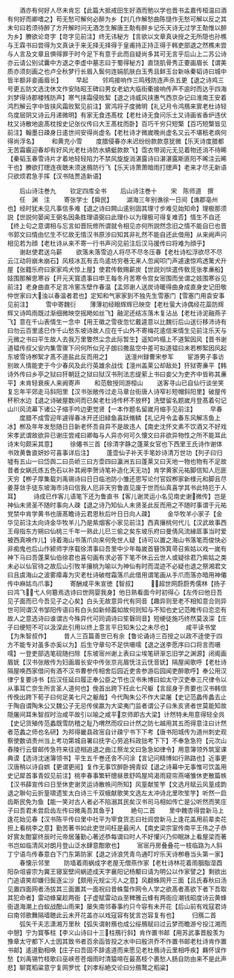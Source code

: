 <!-- { "loadSidebar": true } -->
　　酒亦有何好人尽未肯忘【此篇大抵戒田生好酒而勉以学也晋书孟嘉传桓温曰酒有何好而卿嗜之】苟无愁可解何必醉为乡【刘几作解愁曲陈慥作无愁可解以反之其末句曰若须待醉了方开解时问无酒怎生解唐王勣有醉乡记乐天诗无过学王勣惟以醉为乡】賸欲论竒字【竒字见前注】终无讳秘方【言欲以文章真诀授之无所隠也孙樵与王霖书曰尝得为文真诀于来无择无择得于皇甫持正持正得于韩吏部退之然樵未尝与人言及文章且惧得罪于时今足下有意于此而自疑尚多其可无言乎后山上二苏公诗亦云请公别试囊中方退之李虚中墓志曰于蜀得秘方】直饶肌骨秀正要画眉长【谓美质亦须刻画之也卢仝秋梦行长眉入鬓何连娟肌肤白玉秀且鲜玉台新咏秦韬诗曰城中皆半额非妾画眉长】
　　早起
　　邻鸡接响作三鸣残防连声杀五更【退之诗鸡三号更五防文选沈休文作安陆昭王碑曰男女老幼大临街衢接响传声不逾时而达乎四海刘梦得诗郡楼残防声】寒气挟霜侵败絮【退之诗威风挟惠气西京杂记曰淮南王安着鸿烈解云字中皆挟风霜败絮见前注】賔鸿将子度微明【礼记月令鸿鴈来賔老杜诗轻鸟度层阴又诗云月递微明】有家无食违髙枕【老杜诗无食问乐土又诗画省香炉违伏枕又诗散地逾髙枕按史记张仪传曰大王髙枕而卧】百巧千穷只短檠【百巧短檠皆见前注】翰墨日疎身日逺世间安得尚虚名【老杜诗才微嵗晚尚虚名又云不堪秖老病何得尚浮名】
　　和黄充小雪
　　度腊侵春亦未迟纷纷款款意犹微【乐天诗度腊都无苦霜霰迎春却有好风光老杜诗防水蜻蜓款款飞】霑衣带润元无见着物还消不待晞【秦韬玉春雪诗片才着地轻轻陷力不禁风旋旋消湛露诗曰湛湛露斯匪阳不晞注云晞干也】賸欲打牕连夜聴未须迷鴈防行飞【乐天诗萧萧暗雨打牕声】老来才尽无新语只欲烦君急手挥【汉书陆贾造新语】





　　后山诗注巻九
　　钦定四库全书
　　后山诗注巻十
　　宋　陈师道　撰
　　任　渊　注
　　寄张学士【舜民】
　　湖海三年别谯徐一日间【谯郡亳州也】经时犹未见凡事信多难【退之诗曰闗山逺别固其理寸步难见始知命】理极那须説【世説何晏闻王弼名因条胜理语弼曰此理仆以为理极可得复难否】情生不自还【终上句之意谓相与忘言如晋阮修所谓就令相见亦何所説然念旧之情不能自巳也晋书郭文曰情由忆生不忆故无情汉书原涉曰知其非礼然不能自还此借用】从来阙声问相见若为顔【老杜诗从来不寄一行书声问见前注后汉马援传曰将难为顔乎】
　　谢赵使君送乌薪
　　欲落未落雪迫人将尽不尽冬压春【老杜诗松浮欲尽不尽云江动将崩未崩石】风枝冰瓦有去鸟逺坊穷巷无来人忽闻叩门声遽速惊鸡透篱犬升屋【张籍乐府曰家家鸡犬惊上屋】使君传敎赐薪炭【世説刘惔遣传敎觅张孝亷船】妓围那解思寒谷【开元天寳遗事曰申王每冬月苦寒令宫女宻围而坐谓之妓围寒谷见前注】老身曲直不足言冷窻冻壁作春温【孟郊谢人送炭诗暖得曲身成直身史记田敬仲世家曰大浊以春温者君也】定知和气家家到不独先生雪塞门【雪塞门用袁安事见前注】
　　雪中寄魏衍
　　薄薄初经眼辉辉已映空【老杜萤大诗偶经花蘂防辉辉又诗鸣雨既过渐细微映空摇飏如丝飞】融泥还结冻落木复沾丛【老杜诗泥融燕子飞】意在千山表情生一念中【用王徽之雪夜忽忆戴逵意以比魏衍后山送衍移沛诗有曰勿云百里逺巳作千山愁东坡诗故人应在千山外不寄梅花逺信来情生见前注乐天与元微之书曰平生故人去我万里瞥然尘念此际暂生】遥知吟榻上不道絮因风【晋书谢道韫传叔父安内集雪骤下问何所似兄子朗曰撒盐空中差可拟道韫曰未若栁絮因风起东坡雪诗栁絮才髙不道盐此反而用之】
　　送澶州録曹宋参军
　　宦游男子事访别故人情能吏于今少春风及此行英雄余战伐【澶州盖莱公却敌处】犴狱寄亷平【韩诗外传曰乡亭之狱曰犴朝廷之狱曰狱汉书刑法志缇萦上书曰妾父为吏齐中皆称其亷平】未肯轻衰疾人来阙寄声
　　和范敎授同游桓山
　　送客寻山已自仙行谈坐笑复忘年平郊走马斜阳里【汉书张敞传过走马章台街唐人诗窄衫短帽斜阳里】破屋传杯积水边【退之诗破屋数间而已矣老杜诗传杯不放杯】洗壁留名题嵗月登髙着句记山川风流幕下诸公子缩手吟边更觉贤【一本作题名留嵗月缩手见前注】
　　早春
　　度腊不成雪迎年遽得春冰开还旧緑鱼喜跃脩鳞【礼记月令孟春东风解冻鱼上冰】栁及年年发愁随日日新老怀吾自异不是故违人【南史沈怀文素不饮酒又不好戏宋孝武谓故欲异已谢庄尝戒曰卿每与人异亦何可久懐文曰非欲异物性之所不能耳此诗末句颇采其意】
　　徐僊书三首【徐清字静之蓬莱女官也下西里王氏诗作谢体书效黄鲁直妍妙可喜事详后注】
　　蓬壶仙子补天手笔妙诗清万世功【列子曰归墟有五山一曰岱舆二曰员峤三曰方壶四曰瀛洲五曰蓬莱又曰天地一物也物有不足故昔者女娲氏炼五色石以补其阙李贺诗笔补造化天无功】肯学黄家元祐脚信知人厄匪天穷【栁子厚集载刘禹锡诗曰日日临池防小雏还思写论付官奴栁家新様元和脚且尽姜芽敛手徒东坡海市诗曰信我人厄非天穷鲁直见废于世而仙真喜学其书此特厄于人耳】
　　诗成已作客儿语笔下还为鲁直书【客儿谢灵运小名见南史谢微传】岂是神仙未贤圣不随时事向人疎【退之诗乃知仙人未贤圣此反而用之不随时事谓于元祐党禁中肯学黄书也唐髙瞻诗云君恩秋后叶日日向人疎】
　　金华牧羊小家子【金华见前注太向诗金华牧羊儿乃是紫烟客小家见前注】西真攘桃何代儿【汉武故事西王母指东方朔曰仙桃三千年一熟此儿巳三偷之矣东坡乐府曰曼倩风流縁厎事当时爱被西真唤作儿】诗着海山书落爪向来何免世人疑【诗可以置之海山书落笔而俊快必非痴鬼也后山作颍师字序载徐清事曰吾里中少年每嵗首簮饰箕帚召紫姑以戏一嵗有神下马曰吾蓬莱仙伯徐君也喜句画有求必答下笔不休云云世人或疑徐君乃紫姑之类未必以仙官待之故后山引牧羊攘桃为喻以为神仙有时而混迹不必疑也退之祭湘君文曰且虞海山之波雾瘴毒为灾老杜诗破柑霜落爪此借用谓笔画从手爪而落亦暗用神僊传中麻姑鸟爪事】
　　寄酬咸平朱宣徳【智叔】
　　超世网蔚蔚秀儒林【扬子曰鸿飞弋人何簒焉选诗曰世网婴我身】他日熟看面今时初得心【左传曰他日吾见子面而已今吾见子之心矣】白头无故意异代有同音【趣异则至老不相知意合则异世可同谓汉书邹阳传语曰有白头如新倾葢如故何则知与不知也史记范睢传曰恋恋有故人之意选诗曰谁谓古今殊异代可同调诗曰笙磬同音】短绠徒施巧终然莫汲深【庄子曰绠短不可以汲深此引用以终上意言平日知朱公之未尽也】
　　咸平读书堂【为朱智叔作】
　　昔人三百篇善世已有余【鲁论诵诗三百授之以政不逹使于四方不能专对虽多亦奚以为】后生守章句不足供嗫嚅【退之送李愿序曰口将言而嗫嚅】一登吏部选笔砚随扫除【东坡宻州谢上表曰尘埃笔研渐忘旧学之渊源】闭阁画眉妩【汉书张敞传为妇画眉长安中传张京兆眉怃注云怃音妩】隔屋闻歌呼【老杜诗隔屋唤西家借问有酒不汉书曹参传相舍后园近吏舎参游后园闻吏醉歌呼】奉公用汉律宁复要诗书【后汉任延曰履正奉公臣之节也汉书朱博曰如太守汉吏奉三尺律令以从事耳亡奈生所言圣人道何也】俛首出跨下枉此七尺躯【言屈身于贵要也汉书韩信传俛出跨下荀子曰何足美七尺之躯哉】今代陶朱公不作大梁屠【史记范蠡传蠡去止于陶自谓陶朱公又魏公子无忌传侯嬴为大梁夷门监者谓公子曰朱亥贤者世莫能知故隠屠间耳朱智叔时治咸平故引以喻之咸平京师即古大梁】计然特未用意得轻全呉【史记货殖传范蠡既雪防稽之耻乃喟然而叹曰计然之防七越用其五而得意注曰计然者范蠡之师也名研】为邦得畿县政宻自计疎宁书下下考【唐书阳城传为道州刺史观察使数诮责州当上考功第城自署曰抚字心劳追科政拙考下下】不奉急急符【元次山舂陵行云督邮传急符来往迹相追退之曲江祭龙文曰急急如律令】用意簿领外筑室课典谟【选诗沈迷簿领书】平生五千巻还舎不问涂【言记问精博如行熟路也】近事更汉唐稍以诗自娯【更谓更阅】复作无事饮醉卧拥青奴【退之诗幕中无事惟可饮盖用史记犀首事青奴见前注】桃李春事繁轩牕昼景舒鸣屋鸠渴雨窥帘燕哺雏休吏散篇帙【汉书薛宣传曰日至休吏谢灵运诗散帙问所知】风篁献笙竽【文选月赋云风篁成韵退之聨句云折篁啸遗笙太白诗三千双蛾献歌笑文选左太冲诗北里吹笙竽】听然一启齿斯民免为鱼【能一笑对古人者必不陷溺其民矣汉书司马相如传亡是公听然而笑庄子曰吾君未尝启齿左传曰微禹吾其鱼乎】
　　絶句二首
　　里中餽杏得尝新马上逢花始见春【汉书陈平传曰里中社平为宰食货志曰社闾尝新马上逢花盖用前辈卖花担上看桃李之意】勤苦著书如此吏世间枉是最闲人【南史梁宗室传南平王伟之子恭好賔友酣宴终辰时元帝居藩勤心著述恭每谓曰时人不好懽兴乃仰眠牀上看屋梁而著书岂如临清风对朗月登山泛水肆意酣歌也】
　　宻宻丹房叠叠花一枝临路为人斜丁宁语鸟传春意白下门东第防家【退之诗浪凭青鸟通叮咛乐天诗栁巷当头第一家】
　　春懐示邻里
　　防墙着雨蜗成字老屋无僧燕作家【老杜诗林花着雨胭脂湿酉阳杂俎睿宗为冀王寝室壁间蜗迹成天字襄阳记杨颙曰请为明公以作家譬之】剩欲出门追语笑却嫌归鬓逐尘沙【颇用元规尘污人之意】风翻蛛网开三面【吕氏春秋曰汤见置四面网者汤拔其三面置其一面祝曰昔蛛蝥作网令人学之欲髙者髙欲下者下吾取其犯命者】雷动蜂窠趁两衙【子虚赋雷动焱至稗雅云蜂有两衙应潮钱昭度诗云黄蜂衙退海潮上白蚁战酣山雨来】屡失南邻春事约只今容有未开花【后山前有戏寇君诗曰南邻歌舞隔墙聴此云未开花盖亦以戏寇容有犹言岂容复有也】
　　归鴈二首
　　弧矢千夫志潇湘万里秋【弧矢谓射鴈也成公绥鴈赋曰过云梦而瞻游兮投江湘而中憩】宁为寳筝柱【李义山诗曰十三柱鴈行斜】肯作置书邮【用苏武事晋殷羡为豫章太守都下人士因其致书者百余函皆投之水中曰殷洪乔不作置书邮老杜诗肯作置书邮】逺道勤相唤【庄子曰吾固不辞逺道而来愿见老杜鴈诗云里相呼疾】羇怀误作愁【刘禹锡竹枝歌曰巫峡苍苍烟雨时清猿啼在最髙枝个裹愁人肠自防由来不是此声悲】聊寛稻粱意宁复网罗忧【刘孝标絶交论曰分鴈鹜之稻粱】
